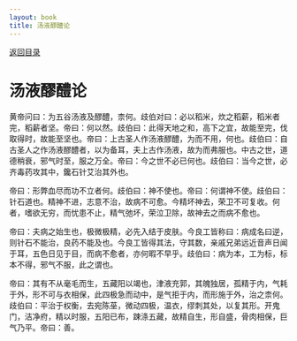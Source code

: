 ```yaml
---
layout: book
title: 汤液醪醴论
---
```


[返回目录](./)

# 汤液醪醴论

黄帝问曰：为五谷汤液及醪醴，柰何。歧伯对曰：必以稻米，炊之稻薪，稻米者完，稻薪者坚。帝曰：何以然。歧伯曰：此得天地之和，高下之宜，故能至完，伐取得时，故能至坚也。帝曰：上古圣人作汤液醪醴，为而不用，何也。歧伯曰：自古圣人之作汤液醪醴者，以为备耳，夫上古作汤液，故为而弗服也。中古之世，道德稍衰，邪气时至，服之万全。帝曰：今之世不必已何也。歧伯曰：当今之世，必齐毒药攻其中，鑱石针艾治其外也。

帝曰：形弊血尽而功不立者何。歧伯曰：神不使也。帝曰：何谓神不使。歧伯曰：针石道也。精神不进，志意不治，故病不可愈。今精坏神去，荣卫不可复收。何者，嗜欲无穷，而忧患不止，精气弛坏，荣泣卫除，故神去之而病不愈也。

帝曰：夫病之始生也，极微极精，必先入结于皮肤。今良工皆称曰：病成名曰逆，则针石不能治，良药不能及也。今良工皆得其法，守其数，亲戚兄弟远近音声日闻于耳，五色日见于目，而病不愈者，亦何暇不早乎。歧伯曰：病为本，工为标，标本不得，邪气不服，此之谓也。

帝曰：其有不从毫毛而生，五藏阳以竭也，津液充郭，其魄独居，孤精于内，气耗于外，形不可与衣相保，此四极急而动中，是气拒于内，而形施于外，治之柰何。歧伯曰：平治于权衡，去宛陈莝，微动四极，温衣，缪刺其处，以复其形。开鬼门，洁净府，精以时服，五阳已布，踈涤五藏，故精自生，形自盛，骨肉相保，巨气乃平。帝曰：善。

